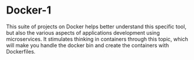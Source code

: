 # Docker-1

This suite of projects on Docker helps better understand this specific tool, but also the various aspects of applications development using microservices. It stimulates thinking in containers through this topic, which will make you handle the docker bin and create the containers with Dockerfiles.

